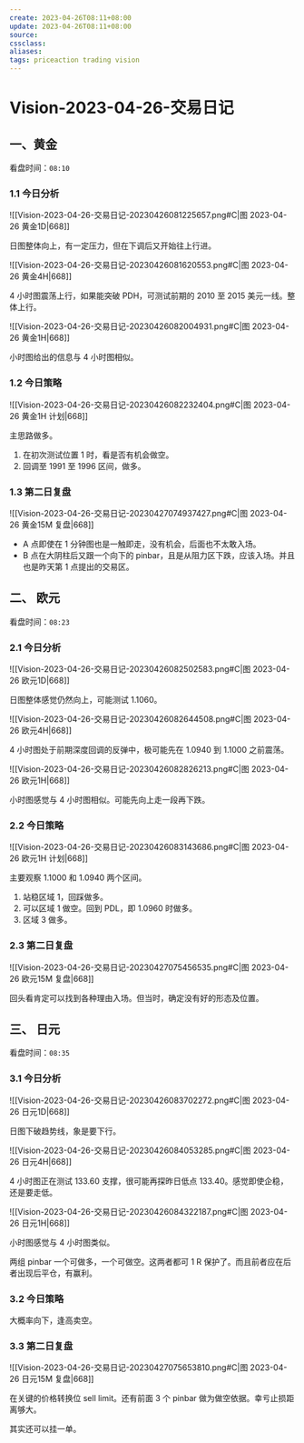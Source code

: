 ```yaml
---
create: 2023-04-26T08:11+08:00
update: 2023-04-26T08:11+08:00
source:
cssclass:
aliases:
tags: priceaction trading vision
---
```


# Vision-2023-04-26-交易日记

## 一、黄金

看盘时间：`08:10`

### 1.1 今日分析

![[Vision-2023-04-26-交易日记-20230426081225657.png#C|图 2023-04-26 黄金1D|668]] 

日图整体向上，有一定压力，但在下调后又开始往上行进。

![[Vision-2023-04-26-交易日记-20230426081620553.png#C|图 2023-04-26 黄金4H|668]]

4 小时图震荡上行，如果能突破 PDH，可测试前期的 2010 至 2015 美元一线。整体上行。

![[Vision-2023-04-26-交易日记-20230426082004931.png#C|图 2023-04-26 黄金1H|668]]

小时图给出的信息与 4 小时图相似。

### 1.2 今日策略

![[Vision-2023-04-26-交易日记-20230426082232404.png#C|图 2023-04-26 黄金1H 计划|668]]

主思路做多。

1. 在初次测试位置 1 时，看是否有机会做空。
2. 回调至 1991 至 1996 区间，做多。

### 1.3 第二日复盘

![[Vision-2023-04-26-交易日记-20230427074937427.png#C|图 2023-04-26 黄金15M 复盘|668]]

- A 点即使在 1 分钟图也是一触即走，没有机会，后面也不太敢入场。
- B 点在大阴柱后又跟一个向下的 pinbar，且是从阻力区下跌，应该入场。并且也是昨天第 1 点提出的交易区。

## 二、 欧元

看盘时间：`08:23`

### 2.1 今日分析

![[Vision-2023-04-26-交易日记-20230426082502583.png#C|图 2023-04-26 欧元1D|668]]

日图整体感觉仍然向上，可能测试 1.1060。

![[Vision-2023-04-26-交易日记-20230426082644508.png#C|图 2023-04-26 欧元4H|668]]

4 小时图处于前期深度回调的反弹中，极可能先在 1.0940 到 1.1000 之前震荡。

![[Vision-2023-04-26-交易日记-20230426082826213.png#C|图 2023-04-26 欧元1H|668]]

小时图感觉与 4 小时图相似。可能先向上走一段再下跌。

### 2.2 今日策略

![[Vision-2023-04-26-交易日记-20230426083143686.png#C|图 2023-04-26 欧元1H 计划|668]]

主要观察 1.1000 和 1.0940 两个区间。

1. 站稳区域 1，回踩做多。
2. 可以区域 1 做空。回到 PDL，即 1.0960 时做多。
3. 区域 3 做多。

### 2.3 第二日复盘

![[Vision-2023-04-26-交易日记-20230427075456535.png#C|图 2023-04-26 欧元15M 复盘|668]]

回头看肯定可以找到各种理由入场。但当时，确定没有好的形态及位置。

## 三、 日元

看盘时间：`08:35`

### 3.1 今日分析

![[Vision-2023-04-26-交易日记-20230426083702272.png#C|图 2023-04-26 日元1D|668]]

日图下破趋势线，象是要下行。

![[Vision-2023-04-26-交易日记-20230426084053285.png#C|图 2023-04-26 日元4H|668]]

4 小时图正在测试 133.60 支撑，很可能再探昨日低点 133.40。感觉即使企稳，还是要走低。

![[Vision-2023-04-26-交易日记-20230426084322187.png#C|图 2023-04-26 日元1H|668]]

小时图感觉与 4 小时图类似。

两组 pinbar 一个可做多，一个可做空。这两者都可 1 R 保护了。而且前者应在后者出现后平仓，有赢利。

### 3.2 今日策略

大概率向下，逢高卖空。

### 3.3 第二日复盘

![[Vision-2023-04-26-交易日记-20230427075653810.png#C|图 2023-04-26 日元15M 复盘|668]]

在关键的价格转换位 sell limit。还有前面 3 个 pinbar 做为做空依据。幸亏止损距离够大。

其实还可以挂一单。
